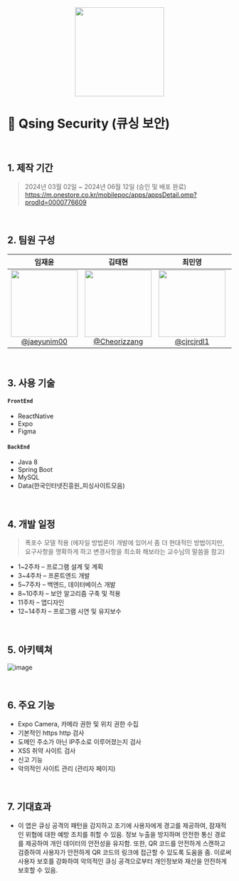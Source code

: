 
<div align="center">
  <img src="https://static.vecteezy.com/system/resources/previews/021/115/774/original/qr-code-free-png.png"  width="200" height="200" justify-content = "center"/>
</div>


# 🔐 Qsing Security (큐싱 보안)

</br>

## 1. 제작 기간
> 2024년 03월 02일 ~ 2024년 06월 12일 (승인 및 배포 완료)
> </br>
> https://m.onestore.co.kr/mobilepoc/apps/appsDetail.omp?prodId=0000776609

</br>

## 2. 팀원 구성

<div align="center">

| **임재윤** | **김태현** | **최민영** | **강성민** | **이철훈** |
| :------: |  :------: | :------: | :------: | :------: |
| [<img src="https://avatars.githubusercontent.com/u/71920791?v=4" height=150 width=150> <br/> @jaeyunim00](https://github.com/jaeyunim00) | [<img src="https://avatars.githubusercontent.com/u/162107426?v=4" height=150 width=150> <br/> @Cheorizzang](https://github.com/kimtaehyeon1) | [<img src="https://avatars.githubusercontent.com/u/88540899?v=4" height=150 width=150> <br/> @cjrcjrdl1](https://github.com/cjrcjrdl1) | [<img src="https://avatars.githubusercontent.com/u/97745050?v=4" height=150 width=150> <br/> @journey-ji](https://github.com/kang-sungmin) | [<img src="https://avatars.githubusercontent.com/u/97745050?v=4" height=150 width=150> <br/> @Cheolhun](https://github.com/Cheolhun) |

</div>

</br>

## 3. 사용 기술
#### `FrontEnd`
- ReactNative
- Expo
- Figma

#### `BackEnd`
- Java 8
- Spring Boot
- MySQL
- Data(한국인터넷진흥원_피싱사이트모음)

</br>

## 4. 개발 일정
> 폭포수 모델 적용 (에자일 방법론이 개발에 있어서 좀 더 현대적인 방법이지만, 요구사항을 명확하게 하고 변경사항을 최소화 해보라는 교수님의 말씀을 참고)

 - 1~2주차 – 프로그램 설계 및 계획
 - 3~4주차 – 프론트엔드 개발
 - 5~7주차 – 백엔드, 데이터베이스 개발
 - 8~10주차 – 보안 알고리즘 구축 및 적용
 - 11주차 – 앱디자인
 - 12~14주차 – 프로그램 시연 및 유지보수

</br>

## 5. 아키텍쳐
![image](https://github.com/jaeyunim00/qshing-security/assets/71920791/a665c1f1-db21-43ce-8e06-310413561f42)

</br>

## 6. 주요 기능
- Expo Camera, 카메라 권한 및 위치 권한 수집
- 기본적인 https http 검사
- 도메인 주소가 아닌 IP주소로 이루어졌는지 검사
- XSS 취약 사이트 검사
- 신고 기능
- 악의적인 사이트 관리 (관리자 페이지)

</br>

## 7. 기대효과
- 이 앱은 큐싱 공격의 패턴을 감지하고 조기에 사용자에게 경고를 제공하여, 잠재적인 위협에 대한 예방 조치를 취할 수 있음. 정보 누출을 방지하며 안전한 통신 경로를 제공하여 개인 데이터의 안전성을 유지함. 또한, QR 코드를 안전하게 스캔하고 검증하여 사용자가 안전하게 QR 코드의 링크에 접근할 수 있도록 도움을 줌. 이로써 사용자 보호를 강화하여 악의적인 큐싱 공격으로부터 개인정보와 재산을 안전하게 보호할 수 있음.





  
